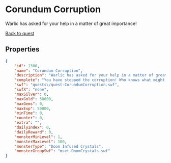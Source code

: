 # Corundum Corruption

Warlic has asked for your help in a matter of great importance!

[Back to quest](../quests.md)

## Properties

```json
{
    "id": 1300,
    "name": "Corundum Corruption",
    "description": "Warlic has asked for your help in a matter of great importance!",
    "complete": "You have stopped the corruption! Who knows what might have happened if you had not stopped it.",
    "swf": "quests\/quest-CorundumCorruption.swf",
    "swfX": "none",
    "maxSilver": 0,
    "maxGold": 50000,
    "maxGems": 0,
    "maxExp": 50000,
    "minTime": 0,
    "counter": 0,
    "extra": "",
    "dailyIndex": 0,
    "dailyReward": 0,
    "monsterMinLevel": 1,
    "monsterMaxLevel": 100,
    "monsterType": "Doom Infused Crystals",
    "monsterGroupSwf": "mset-DoomCrystals.swf"
}
```

